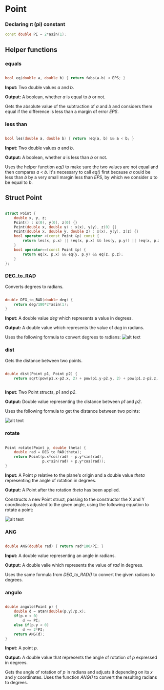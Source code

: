 # Point

### Declaring π (pi) constant
```cpp
const double PI = 2*asin(1);
```
## Helper functions

### equals
```cpp

bool eq(double a, double b) { return fabs(a-b) < EPS; }

```

**Input:** Two double values _a_ and _b_.

**Output:** A boolean, whether _a_ is equal to _b_ or not.

Gets the absolute value of the subtraction of _a_ and _b_ and considers them equal if the difference is less than a margin of error _EPS_.

### less than
```cpp

bool les(double a, double b) { return !eq(a, b) && a < b; }

```

**Input:** Two double values _a_ and _b_.

**Output:** A boolean, whether _a_ is less than _b_ or not.

Uses the helper function _eq()_ to make sure the two values are not equal and then compares  _a_ < _b_. It's necessary to call _eq()_ first because _a_ could be less than _b_ by a very small margin less than _EPS_, by which we consider _a_ to be equal to _b_.

## Struct Point

```cpp

struct Point {
	double x, y, z;
	Point() : x(0), y(0), z(0) {}
	Point(double x, double y) : x(x), y(y), z(0) {}
	Point(double x, double y, double z) : x(x), y(y), z(z) {}
	bool operator <(const Point &p) const {
        return les(x, p.x) || (eq(x, p.x) && les(y, p.y)) || (eq(x, p.x) && eq(y, p.y) && les(z, p.z));
	}
    bool operator==(const Point &p) {
        return eq(x, p.x) && eq(y, p.y) && eq(z, p.z);
    }
};

```

### DEG_to_RAD

Converts degrees to radians.

```cpp

double DEG_to_RAD(double deg) {
    return deg/180*2*asin(1);
}

```

**Input:** A double value _deg_ which represents a value in degrees.

**Output:** A double value which represents the value of _deg_ in radians.

Uses the following formula to convert degrees to radians:
![alt text](http://www.radianstodegrees.net/img/degrees-to-radians2.png)

### dist

Gets the distance between two points.

```cpp

double dist(Point p1, Point p2) {
	return sqrt(pow(p1.x-p2.x, 2) + pow(p1.y-p2.y, 2) + pow(p1.z-p2.z, 2)); }
	
```

**Input:** Two Point structs, _p1_ and _p2_.

**Output:** Double value representing the distance between _p1_ and _p2_.

Uses the following formula to get the distance between two points:

![alt text](http://www.onlinemath4all.com/images/dbtpformula.png)

### rotate

```cpp

Point rotate(Point p, double theta) {
	double rad = DEG_to_RAD(theta);
	return Point(p.x*cos(rad) - p.y*sin(rad),
				 p.x*sin(rad) + p.y*cos(rad));
}

```

**Input:** A Point _p_ relative to the plane's origin and a double value _theta_ representing the angle of rotation in degrees.

**Output:** A Point after the rotation _theta_ has been applied.

Constructs a new Point struct, passing to the constructor the X and Y coordinates adjusted to the given angle, using the following equation to rotate a point:

![alt text](https://wikimedia.org/api/rest_v1/media/math/render/svg/4e8193cc301ba228063af7ecdf292c2b8c7e76d3)

### ANG

```cpp

double ANG(double rad) { return rad*180/PI; }

```
**Input:** A double value representing an angle in radians.

**Output:** A double valie which represents the value of _rad_ in degrees.

Uses the same formula from _DEG_to_RAD()_ to convert the given radians to degrees.

### angulo 

```cpp

double angulo(Point p) {
	double d = atan(double(p.y)/p.x);
	if(p.x < 0)
		d += PI;
	else if(p.y < 0)
		d += 2*PI;
	return ANG(d);
}

```
**Input:** A point _p_.

**Output:** A double value that represents the angle of rotation of _p_ expressed in degrees.

Gets the angle of rotation of _p_ in radians and adjusts it depending on its _x_ and _y_ coordinates. Uses the function _ANG()_ to convert the resulting radians to degrees.
